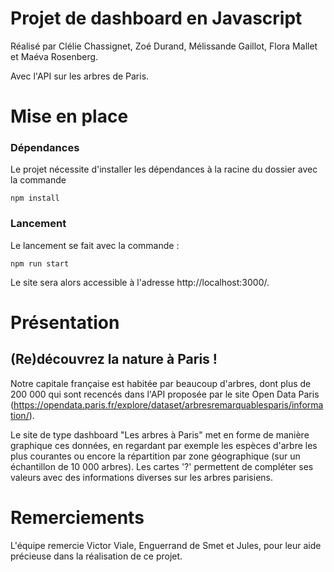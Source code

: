 # Projet de dashboard en Javascript 

Réalisé par Clélie Chassignet, Zoé Durand, Mélissande Gaillot, Flora Mallet et Maéva Rosenberg.

Avec l'API sur les arbres de Paris.

# Mise en place

### Dépendances

Le projet nécessite d'installer les dépendances à la racine du dossier avec la commande
```
npm install
```

### Lancement

Le lancement se fait avec la commande :
```
npm run start
```
Le site sera alors accessible à l'adresse http://localhost:3000/. 

# Présentation

## (Re)découvrez la nature à Paris !

Notre capitale française est habitée par beaucoup d'arbres, dont plus de 200 000 qui sont recencés dans l'API proposée par le site Open Data Paris (https://opendata.paris.fr/explore/dataset/arbresremarquablesparis/information/).

Le site de type dashboard "Les arbres à Paris" met en forme de manière graphique ces données, en regardant par exemple les espèces d'arbre les plus courantes ou encore la répartition par zone géographique (sur un échantillon de 10 000 arbres). Les cartes '?' permettent de compléter ses valeurs avec des informations diverses sur les arbres parisiens.

# Remerciements

L'équipe remercie Victor Viale, Enguerrand de Smet et Jules, pour leur aide précieuse dans la réalisation de ce projet.
